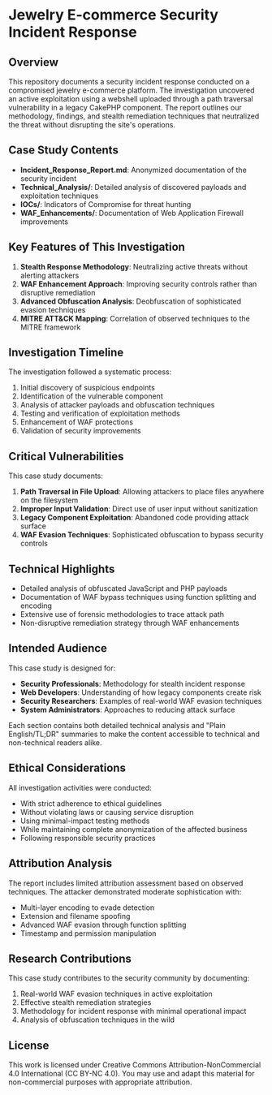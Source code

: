 # Jewelry E-commerce Security Incident Response

## Overview

This repository documents a security incident response conducted on a compromised jewelry e-commerce platform. The investigation uncovered an active exploitation using a webshell uploaded through a path traversal vulnerability in a legacy CakePHP component. The report outlines our methodology, findings, and stealth remediation techniques that neutralized the threat without disrupting the site's operations.

## Case Study Contents

- **Incident_Response_Report.md**: Anonymized documentation of the security incident
- **Technical_Analysis/**: Detailed analysis of discovered payloads and exploitation techniques
- **IOCs/**: Indicators of Compromise for threat hunting
- **WAF_Enhancements/**: Documentation of Web Application Firewall improvements

## Key Features of This Investigation

1. **Stealth Response Methodology**: Neutralizing active threats without alerting attackers
2. **WAF Enhancement Approach**: Improving security controls rather than disruptive remediation
3. **Advanced Obfuscation Analysis**: Deobfuscation of sophisticated evasion techniques
4. **MITRE ATT&CK Mapping**: Correlation of observed techniques to the MITRE framework

## Investigation Timeline

The investigation followed a systematic process:
1. Initial discovery of suspicious endpoints
2. Identification of the vulnerable component
3. Analysis of attacker payloads and obfuscation techniques
4. Testing and verification of exploitation methods
5. Enhancement of WAF protections
6. Validation of security improvements

## Critical Vulnerabilities

This case study documents:
1. **Path Traversal in File Upload**: Allowing attackers to place files anywhere on the filesystem
2. **Improper Input Validation**: Direct use of user input without sanitization
3. **Legacy Component Exploitation**: Abandoned code providing attack surface
4. **WAF Evasion Techniques**: Sophisticated obfuscation to bypass security controls

## Technical Highlights

- Detailed analysis of obfuscated JavaScript and PHP payloads
- Documentation of WAF bypass techniques using function splitting and encoding
- Extensive use of forensic methodologies to trace attack path
- Non-disruptive remediation strategy through WAF enhancements

## Intended Audience

This case study is designed for:
- **Security Professionals**: Methodology for stealth incident response
- **Web Developers**: Understanding of how legacy components create risk
- **Security Researchers**: Examples of real-world WAF evasion techniques
- **System Administrators**: Approaches to reducing attack surface

Each section contains both detailed technical analysis and "Plain English/TL;DR" summaries to make the content accessible to technical and non-technical readers alike.

## Ethical Considerations

All investigation activities were conducted:
- With strict adherence to ethical guidelines
- Without violating laws or causing service disruption
- Using minimal-impact testing methods
- While maintaining complete anonymization of the affected business
- Following responsible security practices

## Attribution Analysis

The report includes limited attribution assessment based on observed techniques. The attacker demonstrated moderate sophistication with:
- Multi-layer encoding to evade detection
- Extension and filename spoofing
- Advanced WAF evasion through function splitting
- Timestamp and permission manipulation

## Research Contributions

This case study contributes to the security community by documenting:
1. Real-world WAF evasion techniques in active exploitation
2. Effective stealth remediation strategies
3. Methodology for incident response with minimal operational impact
4. Analysis of obfuscation techniques in the wild

## License

This work is licensed under Creative Commons Attribution-NonCommercial 4.0 International (CC BY-NC 4.0). You may use and adapt this material for non-commercial purposes with appropriate attribution.
